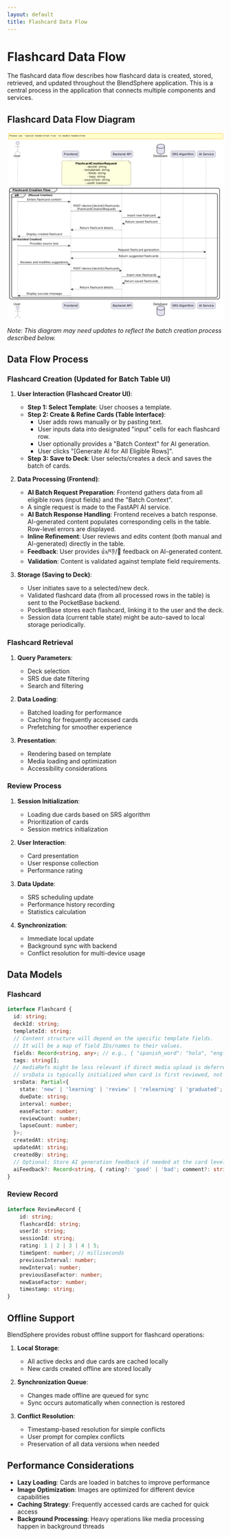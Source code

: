 ```yaml
---
layout: default
title: Flashcard Data Flow
---
```


# Flashcard Data Flow

The flashcard data flow describes how flashcard data is created, stored, retrieved, and updated throughout the BlendSphere application. This is a central process in the application that connects multiple components and services.

## Flashcard Data Flow Diagram

![Flashcard Data Flow](../diagrams/images/Flashcard%20Data%20Flow.png)

_Note: This diagram may need updates to reflect the batch creation process described below._

## Data Flow Process

### Flashcard Creation (Updated for Batch Table UI)

1.  **User Interaction (Flashcard Creator UI)**:
    *   **Step 1: Select Template**: User chooses a template.
    *   **Step 2: Create & Refine Cards (Table Interface)**:
        *   User adds rows manually or by pasting text.
        *   User inputs data into designated "input" cells for each flashcard row.
        *   User optionally provides a "Batch Context" for AI generation.
        *   User clicks "[Generate AI for All Eligible Rows]".
    *   **Step 3: Save to Deck**: User selects/creates a deck and saves the batch of cards.

2.  **Data Processing (Frontend)**:
    *   **AI Batch Request Preparation**: Frontend gathers data from all eligible rows (input fields) and the "Batch Context".
    *   A single request is made to the FastAPI AI service.
    *   **AI Batch Response Handling**: Frontend receives a batch response. AI-generated content populates corresponding cells in the table. Row-level errors are displayed.
    *   **Inline Refinement**: User reviews and edits content (both manual and AI-generated) directly in the table.
    *   **Feedback**: User provides 👍/👎/💬 feedback on AI-generated content.
    *   **Validation**: Content is validated against template field requirements.

3.  **Storage (Saving to Deck)**:
    *   User initiates save to a selected/new deck.
    *   Validated flashcard data (from all processed rows in the table) is sent to the PocketBase backend.
    *   PocketBase stores each flashcard, linking it to the user and the deck.
    *   Session data (current table state) might be auto-saved to local storage periodically.

### Flashcard Retrieval

1. **Query Parameters**:

   - Deck selection
   - SRS due date filtering
   - Search and filtering

2. **Data Loading**:

   - Batched loading for performance
   - Caching for frequently accessed cards
   - Prefetching for smoother experience

3. **Presentation**:
   - Rendering based on template
   - Media loading and optimization
   - Accessibility considerations

### Review Process

1. **Session Initialization**:

   - Loading due cards based on SRS algorithm
   - Prioritization of cards
   - Session metrics initialization

2. **User Interaction**:

   - Card presentation
   - User response collection
   - Performance rating

3. **Data Update**:

   - SRS scheduling update
   - Performance history recording
   - Statistics calculation

4. **Synchronization**:
   - Immediate local update
   - Background sync with backend
   - Conflict resolution for multi-device usage

## Data Models

### Flashcard

```typescript
interface Flashcard {
  id: string;
  deckId: string;
  templateId: string;
  // Content structure will depend on the specific template fields.
  // It will be a map of field IDs/names to their values.
  fields: Record<string, any>; // e.g., { "spanish_word": "hola", "english_translation": "hello" }
  tags: string[];
  // mediaRefs might be less relevant if direct media upload is deferred in creator
  // srsData is typically initialized when card is first reviewed, not at creation for all fields.
  srsData: Partial<{
    state: 'new' | 'learning' | 'review' | 'relearning' | 'graduated';
    dueDate: string;
    interval: number;
    easeFactor: number;
    reviewCount: number;
    lapseCount: number;
  }>;
  createdAt: string;
  updatedAt: string;
  createdBy: string;
  // Optional: Store AI generation feedback if needed at the card level
  aiFeedback?: Record<string, { rating?: 'good' | 'bad'; comment?: string }>; // fieldId: feedback
}
```

### Review Record

```typescript
interface ReviewRecord {
	id: string;
	flashcardId: string;
	userId: string;
	sessionId: string;
	rating: 1 | 2 | 3 | 4 | 5;
	timeSpent: number; // milliseconds
	previousInterval: number;
	newInterval: number;
	previousEaseFactor: number;
	newEaseFactor: number;
	timestamp: string;
}
```

## Offline Support

BlendSphere provides robust offline support for flashcard operations:

1. **Local Storage**:

   - All active decks and due cards are cached locally
   - New cards created offline are stored locally

2. **Synchronization Queue**:

   - Changes made offline are queued for sync
   - Sync occurs automatically when connection is restored

3. **Conflict Resolution**:
   - Timestamp-based resolution for simple conflicts
   - User prompt for complex conflicts
   - Preservation of all data versions when needed

## Performance Considerations

- **Lazy Loading**: Cards are loaded in batches to improve performance
- **Image Optimization**: Images are optimized for different device capabilities
- **Caching Strategy**: Frequently accessed cards are cached for quick access
- **Background Processing**: Heavy operations like media processing happen in background threads
